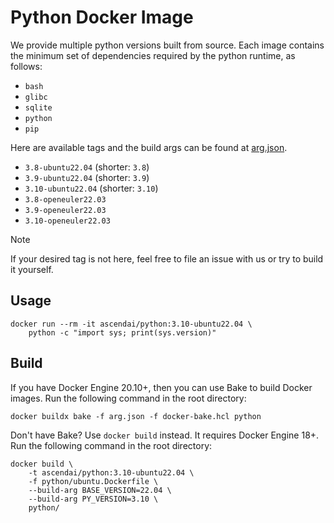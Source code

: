 <!-- Please update the overview on DockerHub once changes are made to this doc -->
<!-- https://hub.docker.com/r/ascendai/python -->

# Python Docker Image

We provide multiple python versions built from source. Each image contains the minimum set of dependencies
required by the python runtime, as follows:

- `bash`
- `glibc`
- `sqlite`
- `python`
- `pip`

Here are available tags and the build args can be found at [arg.json](../arg.json).

- `3.8-ubuntu22.04` (shorter: `3.8`)
- `3.9-ubuntu22.04` (shorter: `3.9`)
- `3.10-ubuntu22.04` (shorter: `3.10`)
- `3.8-openeuler22.03`
- `3.9-openeuler22.03`
- `3.10-openeuler22.03`

> [!NOTE]
>
> If your desired tag is not here, feel free to file an issue with us or
> try to build it yourself.

## Usage

```docker
docker run --rm -it ascendai/python:3.10-ubuntu22.04 \
    python -c "import sys; print(sys.version)"
```

## Build

If you have Docker Engine 20.10+, then you can use Bake to build Docker images. Run the following command
in the root directory:

```docker
docker buildx bake -f arg.json -f docker-bake.hcl python
```

Don't have Bake? Use `docker build` instead. It requires Docker Engine 18+. Run the following command
in the root directory:

```docker
docker build \
    -t ascendai/python:3.10-ubuntu22.04 \
    -f python/ubuntu.Dockerfile \
    --build-arg BASE_VERSION=22.04 \
    --build-arg PY_VERSION=3.10 \
    python/
```
